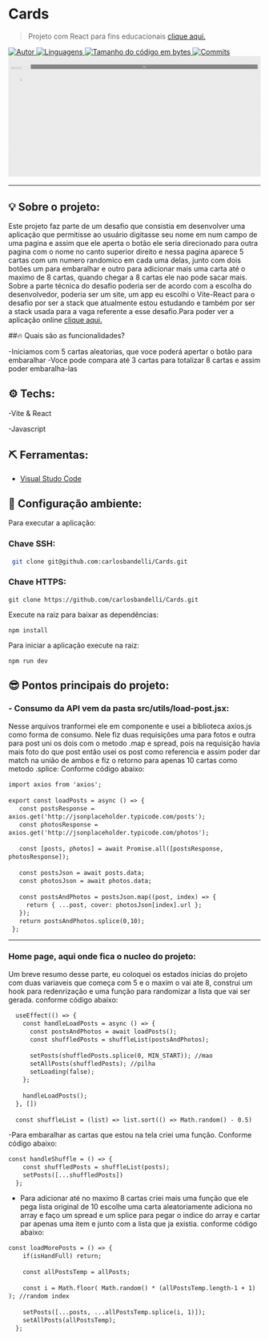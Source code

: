 # Cards
> Projeto com React para fins educacionais <a href="https://cards-mu-orpin.vercel.app/"> clique aqui. </a>


<a href="https://github.com/carlosbandelli">
<img alt="Autor" src="https://img.shields.io/badge/autor-CarlosBandelli-004400?style=flat-square">
</a>

<a href="#">
<img alt="Linguagens" src="https://img.shields.io/github/languages/count/carlosbandelli/Cards?color=004400&style=flat-square">
</a>

<a href="#">
<img alt="Tamanho do código em bytes" src="https://img.shields.io/github/languages/code-size/carlosbandelli/Cards?color=004400&style=flat-square">
</a>

<a href="https://github.com/carlosbandelli/Cards/commits/main">
<img alt="Commits" src="https://img.shields.io/github/last-commit/carlosbandelli/Cards?color=004400&style=flat-square">
</a>

<div style="margin: 0 auto;">
<img src="asset_Readme/Cards.gif">
</div>

<hr/>

## 💡 Sobre o projeto:

Este projeto faz parte de um desafio que consistia em desenvolver  uma aplicação que permitisse ao usuário digitasse seu nome em num campo de uma pagina e assim que ele aperta o botão ele seria direcionado para outra pagina com o nome no canto superior direito e nessa pagina aparece 5 cartas com um numero randomico em cada uma delas, junto com dois botões um para embaralhar e outro para adicionar mais uma carta até o maximo de 8 cartas, quando chegar a 8 cartas ele nao pode sacar mais. Sobre a parte técnica do desafio poderia ser de acordo com a escolha do desenvolvedor, poderia ser um site, um app eu escolhi o Vite-React para o desafio por ser a stack que atualmente estou estudando e também por ser a stack usada para a vaga referente a esse desafio.Para poder ver a aplicação online <a href="https://cards-mu-orpin.vercel.app/"> clique aqui. </a>

##🔥 Quais são as funcionalidades?

-Iniciamos com 5 cartas aleatorias, que voce poderá apertar o botão para embaralhar
-Voce pode compara até 3 cartas para totalizar 8 cartas e assim poder embaralha-las

## ⚙️ Techs:
-Vite & React

-Javascript

## ⛏ Ferramentas:

- [Visual Studo Code](https://code.visualstudio.com/download)

## 🏁 Configuração ambiente:

Para executar a aplicação:

### Chave SSH:
```bash
 git clone git@github.com:carlosbandelli/Cards.git
```

### Chave HTTPS:
```
git clone https://github.com/carlosbandelli/Cards.git
```

Execute na raiz para baixar as dependências:

```
npm install
```

Para iniciar a aplicação execute na raiz:

```
npm run dev
```

## 😎 Pontos principais do projeto:

### - Consumo da API vem da pasta src/utils/load-post.jsx:
Nesse arquivos tranformei ele em componente e usei a biblioteca axios.js como forma de consumo.
Nele fiz duas requisições uma para fotos e outra para post uni os dois com o metodo .map e spread,
pois na requisição havia mais foto do que post então usei os post como referencia e assim poder dar match na união de ambos
e fiz o retorno para apenas 10 cartas como metodo .splice:
 Conforme código abaixo:
 
 ```
 import axios from 'axios';

export const loadPosts = async () => {
    const postsResponse = axios.get('http://jsonplaceholder.typicode.com/posts');
    const photosResponse = axios.get('http://jsonplaceholder.typicode.com/photos');
  
    const [posts, photos] = await Promise.all([postsResponse, photosResponse]);
  
    const postsJson = await posts.data;
    const photosJson = await photos.data;
  
    const postsAndPhotos = postsJson.map((post, index) => {
      return { ...post, cover: photosJson[index].url };
    });
    return postsAndPhotos.splice(0,10);
  };

```

<hr/>

### Home page, aqui onde fica o nucleo do projeto:

Um breve resumo desse parte, eu coloquei os estados inicias do projeto com duas variaveis que começa com 5 e o maxim o vai ate 8, construi um hook para redenrização e uma função para randomizar a lista que vai ser gerada. conforme código abaixo:

```
  useEffect(() => {
    const handleLoadPosts = async () => {
      const postsAndPhotos = await loadPosts();
      const shuffledPosts = shuffleList(postsAndPhotos);
      
      setPosts(shuffledPosts.splice(0, MIN_START)); //mao
      setAllPosts(shuffledPosts); //pilha
      setLoading(false);
    };

    handleLoadPosts();
  }, [])

  const shuffleList = (list) => list.sort(() => Math.random() - 0.5)
```
-Para embaralhar as cartas que estou na tela criei uma função.
Conforme código abaixo:

```
const handleShuffle = () => {
    const shuffledPosts = shuffleList(posts);
    setPosts([...shuffledPosts])
  };

```

- Para adicionar até no maximo 8 cartas criei mais uma função que ele pega lista original de 10 escolhe uma carta aleatoriamente adiciona no array e faço um spread e um splice para pegar o indice do array e cartar par apenas uma item e junto com a lista que ja existia. conforme código abaixo:

```
const loadMorePosts = () => {
    if(isHandFull) return;

    const allPostsTemp = allPosts;

    const i = Math.floor( Math.random() * (allPostsTemp.length-1 + 1) ); //random index
    
    setPosts([...posts, ...allPostsTemp.splice(i, 1)]);
    setAllPosts(allPostsTemp);
  };

```

